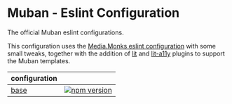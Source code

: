 # Muban - Eslint Configuration

The official Muban eslint configurations.

This configuration uses the [Media.Monks eslint configuration](https://github.com/mediamonks/eslint-config) with some
small tweaks, together with the addition of [lit](https://www.npmjs.com/package/eslint-plugin-lit) and
[lit-a11y](https://www.npmjs.com/package/eslint-plugin-lit-a11y) plugins to support the Muban templates.

| configuration                                                                               |                                                                                                                                                  |
| ------------------------------------------------------------------------------------------- | ------------------------------------------------------------------------------------------------------------------------------------------------ |
| [base](https://github.com/muban/muban-eslint-config/tree/main/configs/eslint-config)   | [![npm version](https://badge.fury.io/js/%40muban%2Feslint-config.svg)](https://badge.fury.io/js/%40muban%2Feslint-config)   |
